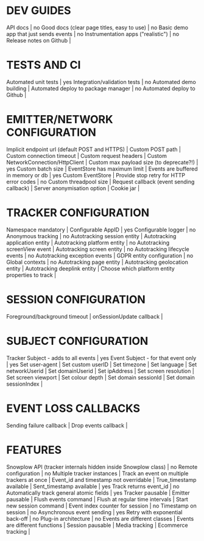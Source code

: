 # DEV GUIDES
API docs | no
Good docs (clear page titles, easy to use) | no
Basic demo app that just sends events | no
Instrumentation apps ("realistic") | no
Release notes on Github | 

# TESTS AND CI
Automated unit tests | yes
Integration/validation tests | no
Automated demo building | 
Automated deploy to package manager | no
Automated deploy to Github | 

# EMITTER/NETWORK CONFIGURATION
Implicit endpoint url (default POST and HTTPS) | 
Custom POST path | 
Custom connection timeout | 
Custom request headers | 
Custom NetworkConnection/HttpClient | 
Custom max payload size (to deprecate?!) | yes
Custom batch size | 
EventStore has maximum limit | 
Events are buffered in memory or db | yes
Custom EventStore | 
Provide stop retry for HTTP error codes | no
Custom threadpool size | 
Request callback (event sending callback) | 
Server anonymisation option | 
Cookie jar | 

# TRACKER CONFIGURATION
Namespace mandatory | 
Configurable AppID | yes
Configurable logger | no
Anonymous tracking | no
Autotracking session entity | 
Autotracking application entity | 
Autotracking platform entity | no
Autotracking screenView event | 
Autotracking screen entity | no
Autotracking lifecycle events | no
Autotracking exception events | 
GDPR entity configuration | no
Global contexts | no
Autotracking page entity | 
Autotracking geolocation entity | 
Autotracking deeplink entity | 
Choose which platform entity properties to track | 

# SESSION CONFIGURATION
Foreground/background timeout | 
onSessionUpdate callback | 

# SUBJECT CONFIGURATION
Tracker Subject - adds to all events | yes
Event Subject - for that event only | yes
Set user-agent | 
Set custom userID | 
Set timezone | 
Set language | 
Set networkUserid | 
Set domainUserid | 
Set ipAddress | 
Set screen resolution | 
Set screen viewport | 
Set colour depth | 
Set domain sessionId | 
Set domain sessionIndex | 

# EVENT LOSS CALLBACKS
Sending failure callback | 
Drop events callback | 

# FEATURES
Snowplow API (tracker internals hidden inside Snowplow class) | no
Remote configuration | no
Multiple tracker instances | 
Track an event on multiple trackers at once | 
Event_id and timestamp not overridable | 
True_timestamp available | 
Sent_timestamp available | yes
Track returns event_id | no
Automatically track general atomic fields | yes
Tracker pausable | 
Emitter pausable | 
Flush events command | 
Flush at regular time intervals | 
Start new session command | 
Event index counter for session | no
Timestamp on session | no
Asynchronous event sending | yes
Retry with exponential back-off | no
Plug-in architecture | no
Events are different classes | 
Events are different functions | 
Session pausable | 
Media tracking | 
Ecommerce tracking | 